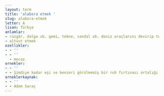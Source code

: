 ```yaml
---
layout: term
title: 'alabora etmek '
slug: alabora-etmek
letter: A
lisan: Türkçe
anlamlar:
- rüzgâr, dalga vb. gemi, tekne, sandal vb. deniz araçlarını devirip ters döndürmek
- altüst etmek
ozellikler:
- - ''
- - ''
  - mecaz
ornekler:
- - ''
- - Şimdiye kadar eşi ve benzeri görülmemiş bir ruh fırtınası ortalığı alabora etti...
orneklerkaynak:
- - ''
- - Adem Saraç
---
```

